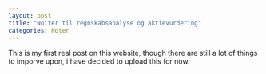 ```yaml
---
layout: post
title: "Noiter til regnskabsanalyse og aktievurdering"
categories: Noter
---
```


This is my first real post on this website, though there are still a lot of things to imporve upon, i have decided to upload this for now. 